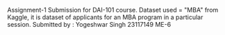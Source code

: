 Assignment-1 Submission for DAI-101 course.
Dataset used = "MBA" from Kaggle, it is dataset of applicants for an MBA program in a particular session.
Submitted by : 
Yogeshwar Singh
23117149
ME-6
